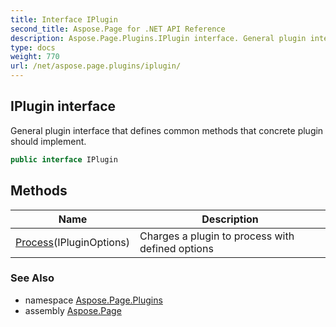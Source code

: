 ```yaml
---
title: Interface IPlugin
second_title: Aspose.Page for .NET API Reference
description: Aspose.Page.Plugins.IPlugin interface. General plugin interface that defines common methods that concrete plugin should implement
type: docs
weight: 770
url: /net/aspose.page.plugins/iplugin/
---
```

## IPlugin interface

General plugin interface that defines common methods that concrete plugin should implement.

```csharp
public interface IPlugin
```

## Methods

| Name | Description |
| --- | --- |
| [Process](../../aspose.page.plugins/iplugin/process/)(IPluginOptions) | Charges a plugin to process with defined options |

### See Also

* namespace [Aspose.Page.Plugins](../../aspose.page.plugins/)
* assembly [Aspose.Page](../../)


